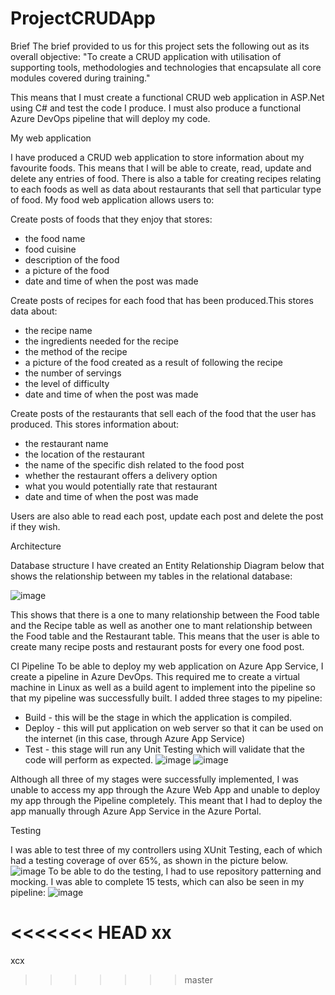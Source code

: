 # ProjectCRUDApp

Brief
The brief provided to us for this project sets the following out as its overall objective: "To create a CRUD application with utilisation of supporting tools, methodologies and technologies that encapsulate all core modules covered during training."

This means that I must create a functional CRUD web application in ASP.Net using C# and test the code I produce. I must also produce a functional Azure DevOps pipeline that will deploy my code.

My web application

I have produced a CRUD web application to store information about my favourite foods. This means that I will be able to create, read, update and delete any entries of food. There is also a table for creating recipes relating to each foods as well as data about restaurants that sell that particular type of food. 
My food web application allows users to:

Create posts of foods that they enjoy that stores:
- the food name
- food cuisine
- description of the food
- a picture of the food
- date and time of when the post was made

Create posts of recipes for each food that has been produced.This stores data about:
- the recipe name
- the ingredients needed for the recipe
- the method of the recipe
- a picture of the food created as a result of following the recipe
- the number of servings
- the level of difficulty 
- date and time of when the post was made

Create posts of the restaurants that sell each of the food that the user has produced. This stores information about:
- the restaurant name
- the location of the restaurant
- the name of the specific dish related to the food post
- whether the restaurant offers a delivery option
- what you would potentially rate that restaurant
- date and time of when the post was made

Users are also able to read each post, update each post and delete the post if they wish.

Architecture

Database structure
I have created an Entity Relationship Diagram below that shows the relationship between my tables in the relational database:

![image](https://user-images.githubusercontent.com/70802911/117570224-27edba80-b0c1-11eb-8580-d6a56ce99550.png)

This shows that there is a one to many relationship between the Food table and the Recipe table as well as another one to mant relationship between the Food table and the Restaurant table. This means that the user is able to create many recipe posts and restaurant posts for every one food post.

CI Pipeline
To be able to deploy my web application on Azure App Service, I create a pipeline in Azure DevOps. This required me to create a virtual machine in Linux as well as a build agent to implement into the pipeline so that my pipeline was successfully built. 
I added three stages to my pipeline:
- Build - this will be the stage in which the application is compiled.
- Deploy - this will put application on web server so that it can be used on the internet (in this case, through Azure App Service)
- Test - this stage will run any Unit Testing which will validate that the code will perform as expected.
![image](https://user-images.githubusercontent.com/70802911/117572535-38a32e00-b0cb-11eb-9e42-bd3a76c3d3e8.png)
![image](https://user-images.githubusercontent.com/70802911/117574453-10203180-b0d5-11eb-91af-adf5bb030ed8.png)

Although all three of my stages were successfully implemented, I was unable to access my app through the Azure Web App and unable to deploy my app through the Pipeline completely. This meant that I had to deploy the app manually through Azure App Service in the Azure Portal.


Testing

I was able to test three of my controllers using XUnit Testing, each of which had a testing coverage of over 65%, as shown in the picture below.
![image](https://user-images.githubusercontent.com/70802911/117575158-7fe3eb80-b0d8-11eb-9d53-15a2ac5a5aea.png)
To be able to do the testing, I had to use repository patterning and mocking. I was able to complete 15 tests, which can also be seen in my pipeline:
![image](https://user-images.githubusercontent.com/70802911/117575362-56778f80-b0d9-11eb-944b-24ad5782f2db.png)

<<<<<<< HEAD
xx
=======
xcx
>>>>>>> master
